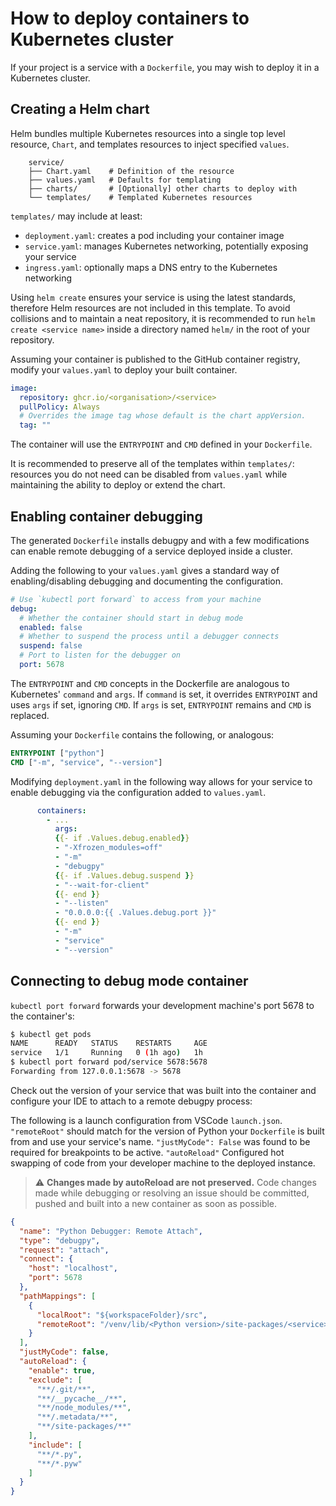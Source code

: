 # How to deploy containers to Kubernetes cluster

If your project is a service with a `Dockerfile`, you may wish to deploy it in a Kubernetes cluster.

## Creating a Helm chart

Helm bundles multiple Kubernetes resources into a single top level resource, `Chart`, and templates resources to inject specified `values`.

```
    service/
    ├── Chart.yaml    # Definition of the resource
    ├── values.yaml   # Defaults for templating
    ├── charts/       # [Optionally] other charts to deploy with
    └── templates/    # Templated Kubernetes resources
```

`templates/` may include at least:
- `deployment.yaml`: creates a pod including your container image
- `service.yaml`: manages Kubernetes networking, potentially exposing your service
- `ingress.yaml`:  optionally maps a DNS entry to the Kubernetes networking

Using `helm create` ensures your service is using the latest standards, therefore Helm resources are not included in this template.
To avoid collisions and to maintain a neat repository, it is recommended to run `helm create <service name>` inside a directory named `helm/` in the root of your repository.

Assuming your container is published to the GitHub container registry, modify your `values.yaml` to deploy your built container.

```yaml
image:
  repository: ghcr.io/<organisation>/<service>
  pullPolicy: Always
  # Overrides the image tag whose default is the chart appVersion.
  tag: ""
```

The container will use the `ENTRYPOINT` and `CMD` defined in your `Dockerfile`.

It is recommended to preserve all of the templates within `templates/`: resources you do not need can be disabled from `values.yaml` while maintaining the ability to deploy or extend the chart.

## Enabling container debugging

The generated `Dockerfile` installs debugpy and with a few modifications can enable remote debugging of a service deployed inside a cluster.

Adding the following to your `values.yaml` gives a standard way of enabling/disabling debugging and documenting the configuration.

```yaml
# Use `kubectl port forward` to access from your machine
debug:
  # Whether the container should start in debug mode
  enabled: false
  # Whether to suspend the process until a debugger connects
  suspend: false
  # Port to listen for the debugger on
  port: 5678
```

The `ENTRYPOINT` and `CMD` concepts in the Dockerfile are analogous to Kubernetes' `command` and `args`.
If `command` is set, it overrides `ENTRYPOINT` and uses `args` if set, ignoring `CMD`.
If `args` is set, `ENTRYPOINT` remains and `CMD` is replaced.

Assuming your `Dockerfile` contains the following, or analogous:

```Dockerfile
ENTRYPOINT ["python"]
CMD ["-m", "service", "--version"]
```

Modifying `deployment.yaml` in the following way allows for your service to enable debugging via the configuration added to `values.yaml`.

```yaml
      containers:
        - ...
          args:
          {{- if .Values.debug.enabled}}
          - "-Xfrozen_modules=off"
          - "-m"
          - "debugpy"
          {{- if .Values.debug.suspend }}
          - "--wait-for-client"
          {{- end }}
          - "--listen"
          - "0.0.0.0:{{ .Values.debug.port }}"
          {{- end }}
          - "-m"
          - "service"
          - "--version"
```

## Connecting to debug mode container

`kubectl port forward` forwards your development machine's port 5678 to the container's:

```sh
$ kubectl get pods
NAME      READY   STATUS    RESTARTS     AGE
service   1/1     Running   0 (1h ago)   1h
$ kubectl port forward pod/service 5678:5678
Forwarding from 127.0.0.1:5678 -> 5678
```

Check out the version of your service that was built into the container and configure your IDE to attach to a remote debugpy process:

The following is a launch configuration from VSCode `launch.json`.
`"remoteRoot"` should match for the version of Python your `Dockerfile` is built from and use your service's name.
`"justMyCode": False` was found to be required for breakpoints to be active.
`"autoReload"` Configured hot swapping of code from your developer machine to the deployed instance.

> ⚠️ **Changes made by autoReload are not preserved.** Code changes made while debugging or resolving an issue should be committed, pushed and built into a new container as soon as possible.


```json
{
  "name": "Python Debugger: Remote Attach",
  "type": "debugpy",
  "request": "attach",
  "connect": {
    "host": "localhost",
    "port": 5678
  },
  "pathMappings": [
    {
      "localRoot": "${workspaceFolder}/src",
      "remoteRoot": "/venv/lib/<Python version>/site-packages/<service>"
    }
  ],
  "justMyCode": false,
  "autoReload": {
    "enable": true,
    "exclude": [
      "**/.git/**",
      "**/__pycache__/**",
      "**/node_modules/**",
      "**/.metadata/**",
      "**/site-packages/**"
    ],
    "include": [
      "**/*.py",
      "**/*.pyw"
    ]
  }
}
```
